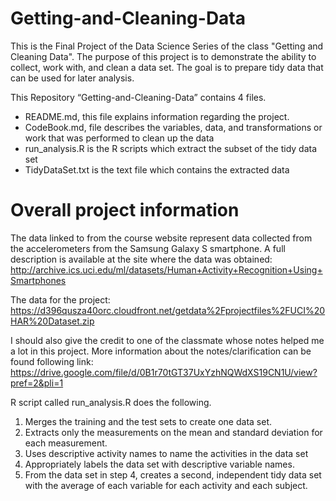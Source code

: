 # Getting-and-Cleaning-Data

This is the Final Project of the Data Science Series of the class "Getting and Cleaning Data".
The purpose of this project is to demonstrate the ability to collect, work with, and clean a data set. 
The goal is to prepare tidy data that can be used for later analysis.

This Repository “Getting-and-Cleaning-Data” contains 4 files.

-	README.md, this file explains information regarding the project.
-	CodeBook.md, file describes the variables, data, and transformations or work that was performed to clean up the data
-	run_analysis.R is the R scripts which extract the subset of the tidy data set 
-	TidyDataSet.txt is the text file which contains the extracted data

# Overall project information

The data linked to from the course website represent data collected from the accelerometers from the Samsung Galaxy S smartphone. 
A full description is available at the site where the data was obtained:
http://archive.ics.uci.edu/ml/datasets/Human+Activity+Recognition+Using+Smartphones

The data for the project:
https://d396qusza40orc.cloudfront.net/getdata%2Fprojectfiles%2FUCI%20HAR%20Dataset.zip

I should also give the credit to one of the classmate whose notes helped me a lot in this project.  More information about the notes/clarification can be found following link:
https://drive.google.com/file/d/0B1r70tGT37UxYzhNQWdXS19CN1U/view?pref=2&pli=1

R script called run_analysis.R does the following.

1.	Merges the training and the test sets to create one data set.
2.	Extracts only the measurements on the mean and standard deviation for each measurement.
3.	Uses descriptive activity names to name the activities in the data set
4.	Appropriately labels the data set with descriptive variable names.
5.	From the data set in step 4, creates a second, independent tidy data set with the average of each variable for each activity and each subject.







